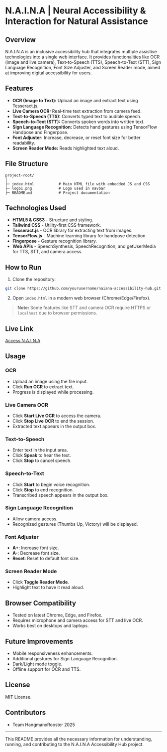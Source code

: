 # N.A.I.N.A | Neural Accessibility & Interaction for Natural Assistance

## Overview

N.A.I.N.A is an inclusive accessibility hub that integrates multiple assistive technologies into a single web interface. It provides functionalities like OCR (image and live camera), Text-to-Speech (TTS), Speech-to-Text (STT), Sign Language Recognition, Font Size Adjuster, and Screen Reader mode, aimed at improving digital accessibility for users.

## Features

* **OCR (Image to Text):** Upload an image and extract text using Tesseract.js.
* **Live Camera OCR:** Real-time text extraction from camera feed.
* **Text-to-Speech (TTS):** Converts typed text to audible speech.
* **Speech-to-Text (STT):** Converts spoken words into written text.
* **Sign Language Recognition:** Detects hand gestures using TensorFlow Handpose and Fingerpose.
* **Font Adjuster:** Increase, decrease, or reset font size for better readability.
* **Screen Reader Mode:** Reads highlighted text aloud.

## File Structure

```
project-root/
│
├─ index.html           # Main HTML file with embedded JS and CSS
├─ logo1.png            # Logo used in navbar
├─ README.md            # Project documentation

```

## Technologies Used


* **HTML5 & CSS3** - Structure and styling.
* **Tailwind CSS** - Utility-first CSS framework.
* **Tesseract.js** - OCR library for extracting text from images.
* **TensorFlow\.js** - Machine learning library for handpose detection.
* **Fingerpose** - Gesture recognition library.
* **Web APIs** - SpeechSynthesis, SpeechRecognition, and getUserMedia for TTS, STT, and camera access.

## How to Run

1. Clone the repository:

```bash
git clone https://github.com/yourusername/naiana-accessibility-hub.git
```

2. Open `index.html` in a modern web browser (Chrome/Edge/Firefox).

> **Note:** Some features like STT and camera OCR require HTTPS or `localhost` due to browser permissions.

## Live Link

[Access N.A.I.N.A](https://glittery-profiterole-34933f.netlify.app/)

## Usage

### OCR

* Upload an image using the file input.
* Click **Run OCR** to extract text.
* Progress is displayed while processing.

### Live Camera OCR

* Click **Start Live OCR** to access the camera.
* Click **Stop Live OCR** to end the session.
* Extracted text appears in the output box.

### Text-to-Speech

* Enter text in the input area.
* Click **Speak** to hear the text.
* Click **Stop** to cancel speech.

### Speech-to-Text

* Click **Start** to begin voice recognition.
* Click **Stop** to end recognition.
* Transcribed speech appears in the output box.

### Sign Language Recognition

* Allow camera access.
* Recognized gestures (Thumbs Up, Victory) will be displayed.

### Font Adjuster

* **A+**: Increase font size.
* **A-**: Decrease font size.
* **Reset**: Reset to default font size.

### Screen Reader Mode

* Click **Toggle Reader Mode**.
* Highlight text to have it read aloud.

## Browser Compatibility

* Tested on latest Chrome, Edge, and Firefox.
* Requires microphone and camera access for STT and live OCR.
* Works best on desktops and laptops.

## Future Improvements

* Mobile responsiveness enhancements.
* Additional gestures for Sign Language Recognition.
* Dark/Light mode toggle.
* Offline support for OCR and TTS.

## License

MIT License.

## Contributors

* Team HangmanxRooster 2025

---

This README provides all the necessary information for understanding, running, and contributing to the N.A.I.N.A Accessibility Hub project.

